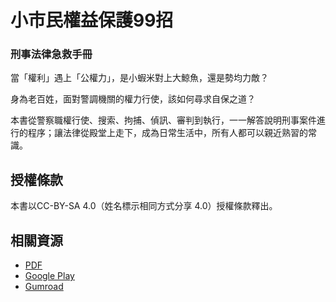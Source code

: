 # 小市民權益保護99招

### 刑事法律急救手冊

當「權利」遇上「公權力」，是小蝦米對上大鯨魚，還是勢均力敵？

身為老百姓，面對警調機關的權力行使，該如何尋求自保之道？

本書從警察職權行使、搜索、拘捕、偵訊、審判到執行，一一解答說明刑事案件進行的程序；讓法律從殿堂上走下，成為日常生活中，所有人都可以親近熟習的常識。

## 授權條款

本書以CC-BY-SA 4.0（姓名標示相同方式分享 4.0）授權條款釋出。

## 相關資源

* [PDF](http://bit.ly/1M5g1N4)
* [Google Play](http://bit.ly/1QFpZVi)
* [Gumroad](https://gumroad.com/l/yxyom)
